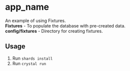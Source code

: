 # app_name

An example of using Fixtures.
<br>
**Fixtures** - To populate the database with pre-created data.
<br>
**config/fixtures** - Directory for creating fixtures.

## Usage

1. Run `shards install`
2. Run `crystal run`
